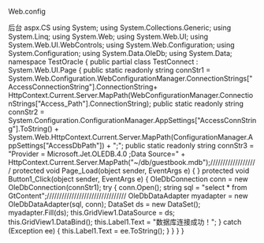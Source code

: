 Web.config
<?xml version="1.0" encoding="utf-8"?>
<configuration>
<appSettings>
<add key="AccessConnString" value="provider=microsoft.jet.oledb.4.0;data source="/>
<add key="AccessDbPath" value="~/db/guestbook.mdb"/>
</appSettings>
<connectionStrings>
<add name="AccessConnectionString" connectionString="Provider=Microsoft.Jet.Oledb.4.0;data source="/>
<add name="Access_Path" connectionString="~/db/guestbook.mdb"/>
<add name="SqlConnectionString" connectionString="Data Source=localhost;Initial Catalog=HuaRunDb;User ID=sa;password=123456;" providerName="System.Data.SqlClient"/>
</connectionStrings>
<system.web>
<compilation debug="true" targetFramework="4.0" />
</system.web>
</configuration>
后台 aspx.CS
using System;
using System.Collections.Generic;
using System.Linq;
using System.Web;
using System.Web.UI;
using System.Web.UI.WebControls;
using System.Web.Configuration;
using System.Configuration;
using System.Data.OleDb;
using System.Data;
namespace TestOracle
{
public partial class TestConnect : System.Web.UI.Page
{
public static readonly string connStr1 = System.Web.Configuration.WebConfigurationManager.ConnectionStrings["AccessConnectionString"].ConnectionString+ HttpContext.Current.Server.MapPath(WebConfigurationManager.ConnectionStrings["Access_Path"].ConnectionString);
public static readonly string connStr2 = System.Configuration.ConfigurationManager.AppSettings["AccessConnString"].ToString() + System.Web.HttpContext.Current.Server.MapPath(ConfigurationManager.AppSettings["AccessDbPath"]) + ";";
public static readonly string connStr3 = "Provider = Microsoft.Jet.OLEDB.4.0 ;Data Source=" + HttpContext.Current.Server.MapPath("~/db/guestbook.mdb");///////////////////
protected void Page_Load(object sender, EventArgs e)
{
}
protected void Button1_Click(object sender, EventArgs e)
{
OleDbConnection conn = new OleDbConnection(connStr1);
try
{
conn.Open();
string sql = "select * from GtContent";////////////////////////////////
OleDbDataAdapter myadapter = new OleDbDataAdapter(sql, conn);
DataSet ds = new DataSet();
myadapter.Fill(ds);
this.GridView1.DataSource = ds;
this.GridView1.DataBind();
this.Label1.Text = "数据库连接成功！";
}
catch (Exception ee)
{
this.Label1.Text = ee.ToString();
}
}
}
}
